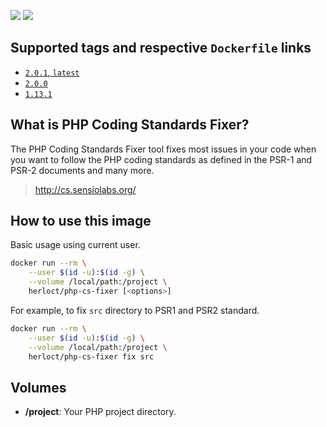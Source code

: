 [![](https://images.microbadger.com/badges/version/herloct/php-cs-fixer:2.0.1.svg)](https://microbadger.com/images/herloct/php-cs-fixer:2.0.1 "Get your own version badge on microbadger.com")
[![](https://images.microbadger.com/badges/image/herloct/php-cs-fixer:2.0.1.svg)](https://microbadger.com/images/herloct/php-cs-fixer:2.0.1 "Get your own image badge on microbadger.com")

## Supported tags and respective `Dockerfile` links

* [`2.0.1`, `latest`](https://github.com/herloct/docker-php-cs-fixer/blob/2.0.1/Dockerfile)
* [`2.0.0`](https://github.com/herloct/docker-php-cs-fixer/blob/2.0.0/Dockerfile)
* [`1.13.1`](https://github.com/herloct/docker-php-cs-fixer/blob/1.13.1/Dockerfile)

## What is PHP Coding Standards Fixer?

The PHP Coding Standards Fixer tool fixes most issues in your code when you want to follow the PHP coding standards as defined in the PSR-1 and PSR-2 documents and many more.

> http://cs.sensiolabs.org/

## How to use this image

Basic usage using current user.

```sh
docker run --rm \
    --user $(id -u):$(id -g) \
    --volume /local/path:/project \
    herloct/php-cs-fixer [<options>]
```

For example, to fix `src` directory to PSR1 and PSR2 standard.

```sh
docker run --rm \
    --user $(id -u):$(id -g) \
    --volume /local/path:/project \
    herloct/php-cs-fixer fix src
```

## Volumes

* **/project**: Your PHP project directory.
